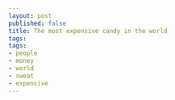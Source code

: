```yaml
---
layout: post
published: false
title: The most expensive candy in the world
tags:
tags:
- people
- money
- world
- sweat
- expensive
---
```

